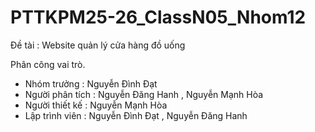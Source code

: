 # PTTKPM25-26_ClassN05_Nhom12
Đề tài : Website quản lý cửa hàng đồ uống

Phân công vai trò.
-	Nhóm trưởng : Nguyễn Đình Đạt
-	Người phân tích : Nguyễn Đăng Hanh , Nguyễn Mạnh Hòa
-	Người thiết kế : Nguyễn Mạnh Hòa
-	Lập trình viên : Nguyễn Đình Đạt , Nguyễn Đăng Hanh
